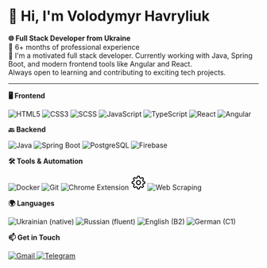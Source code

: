 
# 👋 Hi, I'm **Volodymyr Havryliuk**

**🌐 Full Stack Developer from Ukraine**  
💼 6+ months of professional experience  
🎯 I'm a motivated full stack developer.  Currently working with Java, Spring Boot, and modern frontend tools like Angular and React.  
Always open to learning and contributing to exciting tech projects.

---

**🖥️ Frontend**  
<p align="left">
  <img src="https://cdn.jsdelivr.net/gh/devicons/devicon/icons/html5/html5-original.svg" title="HTML5" height="30" alt="HTML5"/>
  <img src="https://cdn.jsdelivr.net/gh/devicons/devicon/icons/css3/css3-original.svg" title="CSS3" height="30" alt="CSS3"/>
  <img src="https://cdn.jsdelivr.net/gh/devicons/devicon/icons/sass/sass-original.svg" title="SCSS/Sass" height="30" alt="SCSS"/>
  <img src="https://cdn.jsdelivr.net/gh/devicons/devicon/icons/javascript/javascript-original.svg" title="JavaScript" height="30" alt="JavaScript"/>
  <img src="https://cdn.jsdelivr.net/gh/devicons/devicon/icons/typescript/typescript-original.svg" title="TypeScript" height="30" alt="TypeScript"/>
  <img src="https://cdn.jsdelivr.net/gh/devicons/devicon/icons/react/react-original.svg" title="React" height="30" alt="React"/>
  <img src="https://cdn.jsdelivr.net/gh/devicons/devicon/icons/angularjs/angularjs-original.svg" title="Angular" height="30" alt="Angular"/>
</p>

**🔙 Backend**  
<p align="left">
  <img src="https://cdn.jsdelivr.net/gh/devicons/devicon/icons/java/java-original.svg" title="Java" height="30" alt="Java"/>
  <img src="https://cdn.jsdelivr.net/gh/devicons/devicon/icons/spring/spring-original.svg" title="Spring Boot" height="30" alt="Spring Boot"/>
  <img src="https://cdn.jsdelivr.net/gh/devicons/devicon/icons/postgresql/postgresql-original.svg" title="PostgreSQL" height="30" alt="PostgreSQL"/>
  <img src="https://cdn.jsdelivr.net/gh/devicons/devicon/icons/firebase/firebase-plain.svg" title="Firebase" height="30" alt="Firebase"/>
</p>

**🛠️ Tools & Automation**  
<p align="left">
  <img src="https://cdn.jsdelivr.net/gh/devicons/devicon/icons/docker/docker-original.svg" title="Docker" height="30" alt="Docker"/>
  <img src="https://cdn.jsdelivr.net/gh/devicons/devicon/icons/git/git-original.svg" title="Git" height="30" alt="Git"/>
  <img src="https://img.icons8.com/color/48/chrome--v1.png" title="Chrome Extensions" height="30" alt="Chrome Extension"/>
  <img src="https://raw.githubusercontent.com/primer/octicons/main/icons/gear-24.svg" title="n8n Automation Platform" height="30" alt="Automation"/>
  <img src="https://img.icons8.com/emoji/48/spider-emoji.png" title="Web Scraping / Crawling" height="30" alt="Web Scraping"/>
</p>

**🌍 Languages**  
<p align="left">
  <img src="https://img.icons8.com/color/48/ukraine.png" title="Ukrainian (native)" height="28"/>
  <img src="https://img.icons8.com/ios-filled/50/999999/flag.png" title="Russian (fluent)" height="28"/>
    <img src="https://img.icons8.com/color/48/great-britain.png" title="English (B2)" height="28"/>
  <img src="https://img.icons8.com/color/48/germany.png" title="German (C1)" height="28"/>
</p>




**📫 Get in Touch**  
<p align="left">
  <a href="mailto:vovawestland@gmail.com">
    <img src="https://img.icons8.com/color/48/gmail-new.png" title="Gmail" height="30" alt="Gmail"/>
  </a>
  <a href="https://t.me/wladyde97">
    <img src="https://img.icons8.com/color/48/telegram-app--v1.png" title="Telegram" height="30" alt="Telegram"/>
  </a>
</p>
